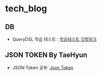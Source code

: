 # tech_blog


## DB
- QueryDSL 학습 테스트 : [학습테스트 깃헙링크](https://github.com/phantom08266/spring_playground/blob/main/springboot_querydsl/springboot_querydsl/src/test/java/com/example/springboot_querydsl/QueryDslBasicTest.java#L690)


## JSON TOKEN By TaeHyun
- JSON Token 공부: [Json Token](https://codingdreamtree.tistory.com/101)
